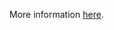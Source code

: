 More information [here](https://docs.prismacloud.io/en/enterprise-edition/policy-reference/azure-policies/azure-general-policies/azr-general-212).
